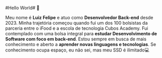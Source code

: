 #Hello World#   :vulcan_salute:

Meu nome é **Luiz Felipe** e atuo como **Desenvolvedor Back-end** desde 2023. Minha trajetória começou quando fui um dos 100 bolsistas da parceria entre o iFood e a escola de tecnologia Cubos Academy. Fui contemplado com uma bolsa integral para **estudar Desenvolvimento de Software com foco em back-end**. Estou sempre em busca de mais conhecimento e aberto a **aprender novas linguagens e tecnologias**. Se conhecimento ocupa espaço, eu não sei, mas meu SSD é ilimitado:computer:
